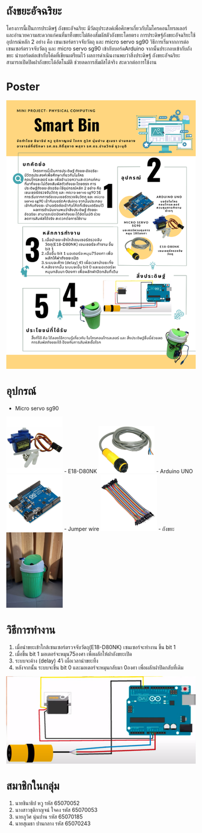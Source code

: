 # ถังขยะอัจฉริยะ
   โครงการนี้เป็นการประดิษฐ์ ถังขยะอัจฉริยะ มีวัตถุประสงค์เพื่อศึกษาเกี่ยวกับไมโครคอนโทรลเลอร์ และอำนวยความสะดวกแก่คนที่มาทิ้งขยะไม่ต้องสัมผัสตัวถังขยะโดยตรง การประดิษฐ์ถังขยะอัจฉริยะใช้อุปกรณ์หลัก 2 อย่าง คือ เซนเซอร์ตรวจจับวัตถุ และ micro servo sg90 วิธีการเริ่มจากการต่อเซนเซอร์ตรวจจับวัตถุ และ micro servo sg90 เข้ากับบอร์ดArduino จากนั้นประกอบเข้ากับถังขยะ นำบอร์ดต่อเข้ากับโค้ดที่เขียนเตรียมไว้ 
ผลการดำเนินงานพบว่าสิ่งประดิษฐ์ ถังขยะอัจฉริยะ สามารถเปิดปิดฝาถังขยะได้อัตโนมัติ ช่วยลดการสัมผัสได้จริง สะดวกต่อการใช้งาน 
# Poster
<img src="https://github.com/aaapwn/Project-Physical-Computing/blob/main/Poster.png" width="full">

# อุปกรณ์
- Micro servo sg90
<img src="https://github.com/aaapwn/Project-Physical-Computing/blob/main/servo.jpg" width="150px">
- E18-D80NK
<img src="https://github.com/aaapwn/Project-Physical-Computing/blob/main/E18-D80NK.jpg" width="150px">
- Arduino UNO
<img src="https://github.com/aaapwn/Project-Physical-Computing/blob/main/Arduino%20UNO.jpg" width="150px">
- Jumper wire
<img src="https://github.com/aaapwn/Project-Physical-Computing/blob/main/Jumper%20wire.jpg" width="150px">
- ถังขยะ
<img src="https://github.com/aaapwn/Project-Physical-Computing/blob/main/ถังขยะ.jpg" width="150px">

# วิธีการทำงาน
1. เมื่อนำขยะเข้าใกล้เซนเซอร์ตรวจจับวัตถุ(E18-D80NK) เซนเซอร์จะทำงาน ขึ้น bit 1
2. เมื่อขึ้น bit 1 มอเตอร์จะหมุน75องศา เพื่อผลักให้ฝาถังขยะเปิด
3. ระบบจะค้าง (delay) 4วิ เผื่อเวลานำขยะทิ้ง
4. หลังจากนั้น ระบบจะขึ้น bit 0 และมอเตอร์จะหมุนกลับมา 0องศา เพื่อผลักฝาปิดกลับที่เดิม
<img src="https://github.com/aaapwn/Project-Physical-Computing/blob/main/circuit.png" width="full">

# สมาชิกในกลุ่ม
1. นายชินาธิป หวู รหัส 65070052
2. นางสาวชุติกาญจน์ ใจคง รหัส 65070053
3. นายภูวิศ นุ่นปาน รหัส 65070185
4. นายสุเมธา ปานกลาง รหัส 65070243
